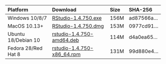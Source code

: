 
| Platform            | Download                                                                                                                                                              | Size | SHA-256                                                                                                              |
|:--------------------|:----------------------------------------------------------------------------------------------------------------------------------------------------------------------|:-----|:---------------------------------------------------------------------------------------------------------------------|
| Windows 10/8/7      | <a href="https://s3.amazonaws.com/rstudio-ide-build/desktop/windows/RStudio-1.4.750.exe"><i class="fa fa-download"></i> RStudio-1.4.750.exe</a>                       | 156M | <span class="sha256" data-sha256="ad87566a93305cd1d2e2c8889cfc48ab2454bc2f89d111d7d56315e8683e1b2b">ad87566a…</span> |
| MacOS 10.13+        | <a href="https://s3.amazonaws.com/rstudio-ide-build/desktop/macos/RStudio-1.4.750.dmg"><i class="fa fa-download"></i> RStudio-1.4.750.dmg</a>                         | 153M | <span class="sha256" data-sha256="0977cd91aac8a5aee040c03f04ec0eec95f8f61eea8309e8be03c251ce5ca342">0977cd91…</span> |
| Ubuntu 18/Debian 10 | <a href="https://s3.amazonaws.com/rstudio-ide-build/desktop/bionic/amd64/rstudio-1.4.750-amd64.deb"><i class="fa fa-download"></i> rstudio-1.4.750-amd64.deb</a>      | 114M | <span class="sha256" data-sha256="d4a0ea65f022c50d82054ccd36ba8c81f64733138b3932aca1dda3b650bc1560">d4a0ea65…</span> |
| Fedora 28/Red Hat 8 | <a href="https://s3.amazonaws.com/rstudio-ide-build/desktop/centos8/x86_64/rstudio-1.4.750-x86_64.rpm"><i class="fa fa-download"></i> rstudio-1.4.750-x86\_64.rpm</a> | 131M | <span class="sha256" data-sha256="99d880e49864c3174647e7247bd4b3b98aedaa266c1982748cdd0e3a0faebd89">99d880e4…</span> |
